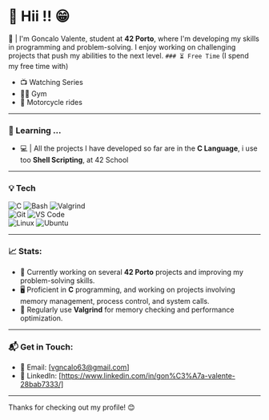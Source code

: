 # 🔹 Hii !! 😁

📝 | I'm Goncalo Valente, student at **42 Porto**, where I'm developing my skills in programming and problem-solving. I enjoy working on challenging projects that push my abilities to the next level.
`### ⏳ Free Time` (I spend my free time with)
+ 📺  Watching Series
+ 🏋️‍♂️  Gym
+ 🛵  Motorcycle rides
***
### 🚀 Learning ...
- 💻 | All the projects I have developed so far are in the **C Language**, i use too **Shell Scripting**, at 42 School
***
### 💡 Tech
  ![C](https://img.shields.io/badge/-C-%2300599C?style=flat-square&logo=c&logoColor=ffffff)
  ![Bash](https://img.shields.io/badge/-Bash-%23121011?style=flat-square&logo=gnu-bash&logoColor=white)
  ![Valgrind](https://img.shields.io/badge/-Valgrind-%23614833?style=flat-square&logo=valgrind&logoColor=white)  
  ![Git](https://img.shields.io/badge/-Git-%23F05032?style=flat-square&logo=git&logoColor=ffffff)
  ![VS Code](https://img.shields.io/badge/-VSCode-%23007ACC?style=flat-square&logo=visual-studio-code)  
  ![Linux](https://img.shields.io/badge/-Linux-%23FCC624?style=flat-square&logo=linux&logoColor=000000)
  ![Ubuntu](https://img.shields.io/badge/-Ubuntu-%23E95420?style=flat-square&logo=ubuntu&logoColor=ffffff)  
***
### 📈 Stats:
- 💼 Currently working on several **42 Porto** projects and improving my problem-solving skills.
- 🖥️ Proficient in **C** programming, and working on projects involving memory management, process control, and system calls.
- 🔧 Regularly use **Valgrind** for memory checking and performance optimization.
***
### 📬 Get in Touch:
- 📧 Email: [vgncalo63@gmail.com]   
- 💼 LinkedIn: [https://www.linkedin.com/in/gon%C3%A7a-valente-28bab7333/]
***
Thanks for checking out my profile! 😊
